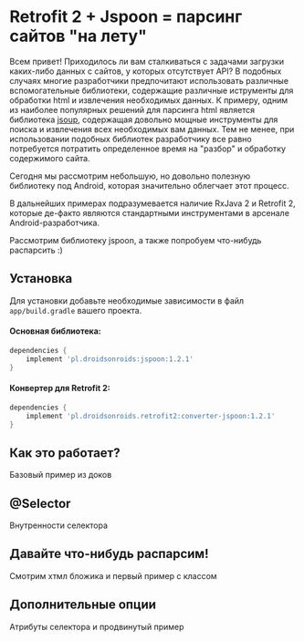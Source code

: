 # Retrofit 2 + Jspoon = парсинг сайтов "на лету"

Всем привет! Приходилось ли вам сталкиваться с задачами загрузки каких-либо данных с сайтов, у которых отсутствует API? 
В подобных случаях многие разработчики предпочитают использовать различные вспомогательные библиотеки, содержащие 
различные иструменты для обработки html и извлечения необходимых данных. К примеру, одним из наиболее популярных 
решений для парсинга html является библиотека [jsoup](jsoup.org), содержащая довольно мощные инструменты для поиска и извлечения 
всех необходимых вам данных. Тем не менее, при использовании подобных библиотек разработчику все равно потребуется потратить 
определенное время на "разбор" и обработку содержимого сайта.

Сегодня мы рассмотрим небольшую, но довольно полезную библиотеку под Android, которая значительно облегчает этот процесс.

В дальнейших примерах подразумевается наличие RxJava 2 и Retrofit 2, которые де-факто являются стандартными инструментами в 
арсенале Android-разработчика. 

Рассмотрим библиотеку jspoon, а также попробуем что-нибудь распарсить :)

## Установка

Для установки добавьте необходимые зависимости в файл `app/build.gradle` вашего проекта.

#### Основная библиотека:
~~~ groovy
dependencies {
    implement 'pl.droidsonroids:jspoon:1.2.1'
}
~~~

#### Конвертер для Retrofit 2:
~~~ groovy
dependencies {
    implement 'pl.droidsonroids.retrofit2:converter-jspoon:1.2.1'
}
~~~

## Как это работает?

Базовый пример из доков

## @Selector

Внутренности селектора

## Давайте что-нибудь распарсим!

Смотрим хтмл бложика и первый пример с классом

## Дополнительные опции

Атрибуты селектора и продвинутый пример